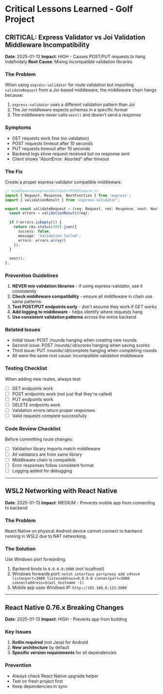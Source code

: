 # Critical Lessons Learned - Golf Project

## CRITICAL: Express Validator vs Joi Validation Middleware Incompatibility

**Date**: 2025-01-13
**Impact**: HIGH - Causes POST/PUT requests to hang indefinitely
**Root Cause**: Mixing incompatible validation libraries

### The Problem
When using `express-validator` for route validation but importing `validateRequest` from a Joi-based middleware, the middleware chain hangs because:
1. `express-validator` uses a different validation pattern than Joi
2. The Joi middleware expects schemas in a specific format
3. The middleware never calls `next()` and doesn't send a response

### Symptoms
- GET requests work fine (no validation)
- POST requests timeout after 10 seconds
- PUT requests timeout after 10 seconds
- Backend logs show request received but no response sent
- Client shows "AbortError: Aborted" after timeout

### The Fix
Create a proper express-validator compatible middleware:

```typescript
// middleware/expressValidatorMiddleware.ts
import { Request, Response, NextFunction } from 'express';
import { validationResult } from 'express-validator';

export const validateRequest = (req: Request, res: Response, next: NextFunction) => {
  const errors = validationResult(req);
  
  if (!errors.isEmpty()) {
    return res.status(400).json({
      success: false,
      message: 'Validation failed',
      errors: errors.array()
    });
  }
  
  next();
};
```

### Prevention Guidelines
1. **NEVER mix validation libraries** - if using express-validator, use it consistently
2. **Check middleware compatibility** - ensure all middleware in chain use same patterns
3. **Test POST/PUT endpoints early** - don't assume they work if GET works
4. **Add logging to middleware** - helps identify where requests hang
5. **Use consistent validation patterns** across the entire backend

### Related Issues
- Initial issue: POST /rounds hanging when creating new rounds
- Second issue: POST /rounds/:id/scores hanging when saving scores
- Third issue: PUT /rounds/:id/complete hanging when completing rounds
- All were the same root cause: incompatible validation middleware

### Testing Checklist
When adding new routes, always test:
- [ ] GET endpoints work
- [ ] POST endpoints work (not just that they're called)
- [ ] PUT endpoints work
- [ ] DELETE endpoints work
- [ ] Validation errors return proper responses
- [ ] Valid requests complete successfully

### Code Review Checklist
Before committing route changes:
- [ ] Validation library imports match middleware
- [ ] All validators are from same library
- [ ] Middleware chain is compatible
- [ ] Error responses follow consistent format
- [ ] Logging added for debugging

---

## WSL2 Networking with React Native

**Date**: 2025-01-13
**Impact**: MEDIUM - Prevents mobile app from connecting to backend

### The Problem
React Native on physical Android device cannot connect to backend running in WSL2 due to NAT networking.

### The Solution
Use Windows port forwarding:
1. Backend binds to `0.0.0.0:3000` (not localhost)
2. Windows forwards port: `netsh interface portproxy add v4tov4 listenport=3000 listenaddress=0.0.0.0 connectport=3000 connectaddress=$(wsl hostname -I)`
3. Mobile app uses Windows IP: `http://192.168.0.123:3000`

---

## React Native 0.76.x Breaking Changes

**Date**: 2025-01-13
**Impact**: HIGH - Prevents app from building

### Key Issues
1. **Kotlin required** (not Java) for Android
2. **New architecture** by default
3. **Specific version requirements** for all dependencies

### Prevention
- Always check React Native upgrade helper
- Test on fresh project first
- Keep dependencies in sync